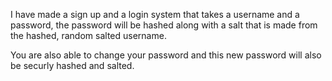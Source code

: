 I have made a sign up and a login system that takes a username and a password,
the password will be hashed along with a salt that is made from the hashed, random salted username.

You are also able to change your password and this new password will also be securly hashed and salted.
